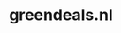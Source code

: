 ---
layout: post
title:  "greendeals.nl"
internal_url:  "/dutchgov/greendeals.nl.html"
subdomains_count: 5
all_subdomains_count: 6
urls_count: 5
ssl_rank: 0
http_rank: 47
url_link: /data/greendeals.nl/urls.txt
all_subdomains_link: /data/greendeals.nl/all_subdomains.txt
subdomains_link: /data/greendeals.nl/subdomains.txt
categories: dutchgov
---